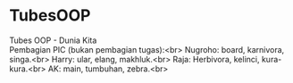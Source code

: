 # TubesOOP
Tubes OOP - Dunia Kita<br/>
Pembagian PIC (bukan pembagian tugas):<br\>
Nugroho: board, karnivora, singa.<br\>
Harry: ular, elang, makhluk.<br\>
Raja: Herbivora, kelinci, kura-kura.<br\>
AK: main, tumbuhan, zebra.<br\>
